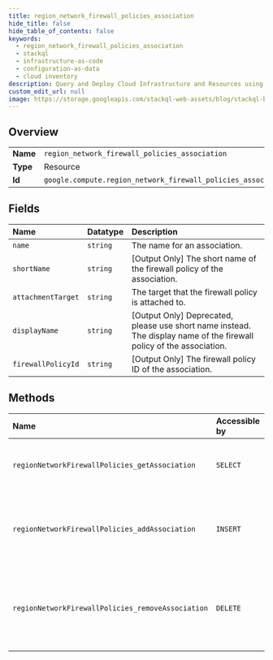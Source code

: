 ```yaml
---
title: region_network_firewall_policies_association
hide_title: false
hide_table_of_contents: false
keywords:
  - region_network_firewall_policies_association
  - stackql
  - infrastructure-as-code
  - configuration-as-data
  - cloud inventory
description: Query and Deploy Cloud Infrastructure and Resources using SQL
custom_edit_url: null
image: https://storage.googleapis.com/stackql-web-assets/blog/stackql-blog-post-featured-image.png
---
```

  
    

## Overview
<table><tbody>
<tr><td><b>Name</b></td><td><code>region_network_firewall_policies_association</code></td></tr>
<tr><td><b>Type</b></td><td>Resource</td></tr>
<tr><td><b>Id</b></td><td><code>google.compute.region_network_firewall_policies_association</code></td></tr>
</tbody></table>

## Fields
| Name | Datatype | Description |
|:-----|:---------|:------------|
| `name` | `string` | The name for an association. |
| `shortName` | `string` | [Output Only] The short name of the firewall policy of the association. |
| `attachmentTarget` | `string` | The target that the firewall policy is attached to. |
| `displayName` | `string` | [Output Only] Deprecated, please use short name instead. The display name of the firewall policy of the association. |
| `firewallPolicyId` | `string` | [Output Only] The firewall policy ID of the association. |
## Methods
| Name | Accessible by | Required Params | Description |
|:-----|:--------------|:----------------|:------------|
| `regionNetworkFirewallPolicies_getAssociation` | `SELECT` | `firewallPolicy, project, region` | Gets an association with the specified name. |
| `regionNetworkFirewallPolicies_addAssociation` | `INSERT` | `firewallPolicy, project, region` | Inserts an association for the specified network firewall policy. |
| `regionNetworkFirewallPolicies_removeAssociation` | `DELETE` | `firewallPolicy, project, region` | Removes an association for the specified network firewall policy. |
